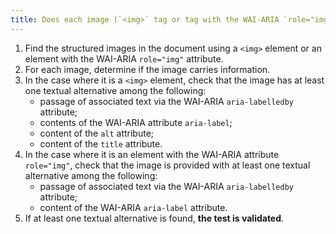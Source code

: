 ```yaml
---
title: Does each image (`<img>` tag or tag with the WAI-ARIA `role="img"` attribute) [information carrier](#image-conveying-information) have a [textual alternative](#textual-image-alternative)?
---
```


1. Find the structured images in the document using a `<img>` element or an element with the WAI-ARIA `role="img"` attribute.
2. For each image, determine if the image carries information.
3. In the case where it is a `<img>` element, check that the image has at least one textual alternative among the following:
   - passage of associated text via the WAI-ARIA `aria-labelledby` attribute;
   - contents of the WAI-ARIA attribute `aria-label`;
   - content of the `alt` attribute;
   - content of the `title` attribute.
4. In the case where it is an element with the WAI-ARIA attribute `role="img"`, check that the image is provided with at least one textual alternative among the following:
   - passage of associated text via the WAI-ARIA `aria-labelledby` attribute;
   - content of the WAI-ARIA `aria-label` attribute.
5. If at least one textual alternative is found, **the test is validated**.
